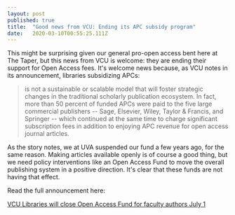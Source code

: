 ```yaml
---
layout: post 
published: true
title:  "Good news from VCU: Ending its APC subsidy program" 
date:   2020-03-10T00:55:25.111Z 
---
```


This might be surprising given our general pro-open access bent here at The Taper, but this news from VCU is welcome: they are ending their support for Open Access fees. It's welcome news because, as VCU notes in its announcement, libraries subsidizing APCs:

> is not a sustainable or scalable model that will foster strategic changes in the traditional scholarly publication ecosystem. In fact, more than 50 percent of  funded APCs were paid to the five large commercial publishers -- Sage, Elsevier, Wiley, Taylor & Francis, and Springer -- which continued at the same time to charge significant subscription fees in addition to enjoying APC revenue for open access journal articles.

As the story notes, we at UVA suspended our fund a few years ago, for the same reason. Making articles available openly is of course a good thing, but we need policy interventions like an Open Access Fund to move the overall publishing system in a positive direction. It's clear that these funds are not having that effect.

Read the full announcement here:

[VCU Libraries will close Open Access Fund for faculty authors July 1](https://www.library.vcu.edu/about/news/2020-news/vcu-libraries-will-close-open-access-fund-for-faculty-authors-july-1.html)
